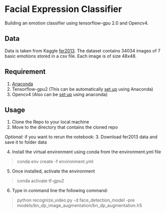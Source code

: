 # Facial Expression Classifier

Building an emotion classifier using tensorflow-gpu 2.0 and Opencv4.

## Data

Data is taken from Kaggle [fer2013](https://www.kaggle.com/deadskull7/fer2013). 
The dataset contains 34034 images of 7 basic emotions stored in a csv file.
Each image is of size 48x48.

## Requirement 

1. [Anaconda](https://www.anaconda.com/distribution/#download-section)
2. Tensorflow-gpu2 (This can be automatically [set up](https://anaconda.org/anaconda/tensorflow-gpu) 
using Anaconda)
3. Opencv4 (Also can be [set up](https://anaconda.org/conda-forge/opencv) using anaconda)

## Usage

1. Clone the Repo to your local machine
2. Move to the directory that contains the cloned repo

*Optional:* if you want to rerun the notebook:
3. Download fer2013 data and save it to folder data

4. Install the virtual environment using conda from the environment.yml file
> conda env create -f environment.yml
5. Once installed, activate the environment
> conda activate tf-gpu2
6. Type in command line the following command:
> python recognize_video.py -d face_detection_model -pre models/bn_dp_image_augmentation/bn_dp_augmentation.h5